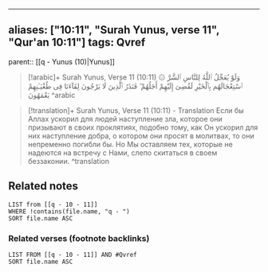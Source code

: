 
---
aliases: ["10:11", "Surah Yunus, verse 11", "Qur'an 10:11"]
tags: Qvref
---

parent:: [[q - Yunus (10)|Yunus]]

> [!arabic]+ Surah Yunus, Verse 11 (10:11)
> <span class="quran-arabic">۞ وَلَوْ يُعَجِّلُ ٱللَّهُ لِلنَّاسِ ٱلشَّرَّ ٱسْتِعْجَالَهُم بِٱلْخَيْرِ لَقُضِىَ إِلَيْهِمْ أَجَلُهُمْ ۖ فَنَذَرُ ٱلَّذِينَ لَا يَرْجُونَ لِقَآءَنَا فِى طُغْيَـٰنِهِمْ يَعْمَهُونَ</span>
^arabic

> [!translation]+ Surah Yunus, Verse 11 (10:11) - Translation
> Если бы Аллах ускорил для людей наступление зла, которое они призывают в своих проклятиях, подобно тому, как Он ускорил для них наступление добра, о котором они просят в молитвах, то они непременно погибли бы. Но Мы оставляем тех, которые не надеются на встречу с Нами, слепо скитаться в своем беззаконии.
^translation



## Related notes
```dataview
LIST from [[q - 10 - 11]]
WHERE !contains(file.name, "q - ")
SORT file.name ASC
```

### Related verses (footnote backlinks)
```dataview
LIST FROM [[q - 10 - 11]] AND #Qvref
SORT file.name ASC
```

